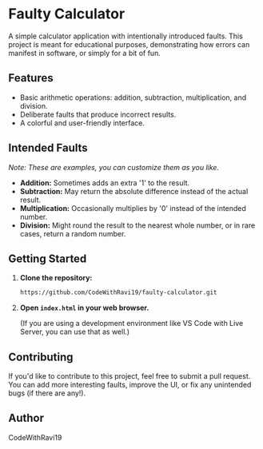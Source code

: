 # Faulty Calculator

A simple calculator application with intentionally introduced faults. This project is meant for educational purposes, demonstrating how errors can manifest in software, or simply for a bit of fun.

## Features

* Basic arithmetic operations: addition, subtraction, multiplication, and division.
* Deliberate faults that produce incorrect results.
* A colorful and user-friendly interface.

## Intended Faults

_Note: These are examples, you can customize them as you like._

* **Addition:** Sometimes adds an extra '1' to the result.
* **Subtraction:** May return the absolute difference instead of the actual result.
* **Multiplication:** Occasionally multiplies by '0' instead of the intended number.
* **Division:** Might round the result to the nearest whole number, or in rare cases, return a random number.

## Getting Started

1.  **Clone the repository:**

    ```bash
    https://github.com/CodeWithRavi19/faulty-calculator.git
    ```

2.  **Open `index.html` in your web browser.**

    (If you are using a development environment like VS Code with Live Server, you can use that as well.)

## Contributing

If you'd like to contribute to this project, feel free to submit a pull request. You can add more interesting faults, improve the UI, or fix any unintended bugs (if there are any!).

## Author
CodeWithRavi19 
